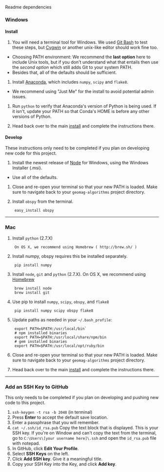 Readme dependencies

### Windows ###

#### Install ####
1. You will need a terminal tool for Windows. We used [Git Bash][] to test these
   steps, but [Cygwin][] or another unix-like editor should work fine too.

  - Choosing PATH environment: We recommend the __last option__ here to include
     Unix tools, but if you don't understand what that entails then use the
     _second option_ which still adds Git to your system PATH.
  - Besides that, all of the defaults should be sufficient.

1. Install [Anaconda][], which includes `numpy`, `scipy` and `flake8`.
  - We recommend using "Just Me" for the install to avoid potential admin
  issues.

1. Run `python` to verify that Anaconda's version of Python is being used.
   If it isn't, update your PATH so that Conda's HOME is before any other
   versions of Python.

1. Head back over to the main [install](README.md#install) and complete the
   instructions there.

#### Develop ####

These instructions only need to be completed if you plan on developing new
code for this project.

1. Install the newest release of [Node][] for Windows, using the Windows
   Installer (.msi).
  - Use all of the defaults.

1. Close and re-open your terminal so that your new PATH is loaded.
   Make sure to navigate back to your `geomag-algorithms` project directory.

1. Install `obspy` from the terminal.

        easy_install obspy

[Git Bash]: http://git-scm.com/download/win
[Cygwin]: http://cygwin.com/install.html
[Node]: http://nodejs.org/download/
[Anaconda]: http://continuum.io/downloads

---
### Mac ###

1. Install `python` (2.7.X)

        On OS X, we recommend using Homebrew ( http://brew.sh/ )

1. Install numpy, obspy requires this be installed separately.

        pip install numpy

1. Install `node`, `git` and `python` (2.7.X).
   On OS X, we recommend using [Homebrew][]

        brew install node
        brew install git

1. Use pip to install `numpy`, `scipy`, `obspy`, and `flake8`

        pip install numpy scipy obspy flake8

1. Update paths as needed in your `~/.bash_profile`:

        export PATH=$PATH:/usr/local/bin`
        # npm installed binaries
        export PATH=$PATH:/usr/local/share/npm/bin
        # gem installed binaries
        export PATH=$PATH:/usr/local/opt/ruby/bin

1. Close and re-open your terminal so that your new PATH is loaded.
   Make sure to navigate back to your `geomag-algorithms` project directory.

1. Head back over to the main [install](README.md#install) and complete the
   instructions there.

[Homebrew]: http://brew.sh/

---
### Add an SSH Key to GitHub ###

This only needs to be completed if you plan on developing and pushing new code
to this project.

  1. `ssh-keygen -t rsa -b 2048` (in terminal)
  2. Press **Enter** to accept the default save location.
  3. Enter a passphrase that you will remember.
  4. `cat ~/.ssh/id_rsa.pub`
     Copy the text block that is displayed.
     This is your SSH key.
     If you're on Window and can't copy the text from the terminal, go
     to `C:\Users\[your username here]\.ssh` and open the `id_rsa.pub` file
     with notepad.
  5. In GitHub, click **Edit Your Profile**.
  6. Select **SSH Keys** on the left.
  7. Click **Add SSH key**. Give it a meaningful title.
  8. Copy your SSH Key into the Key, and click **Add key**.
